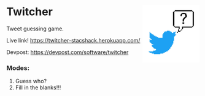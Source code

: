 # Twitcher <img align="right" width="150" height="150" src="https://github.com/RyanGibb/twitcher/blob/master/static/logo3.jpg">  
Tweet guessing game.

Live link! https://twitcher-stacshack.herokuapp.com/

Devpost: https://devpost.com/software/twitcher

### Modes:
  1. Guess who?
  2. Fill in the blanks!!!

